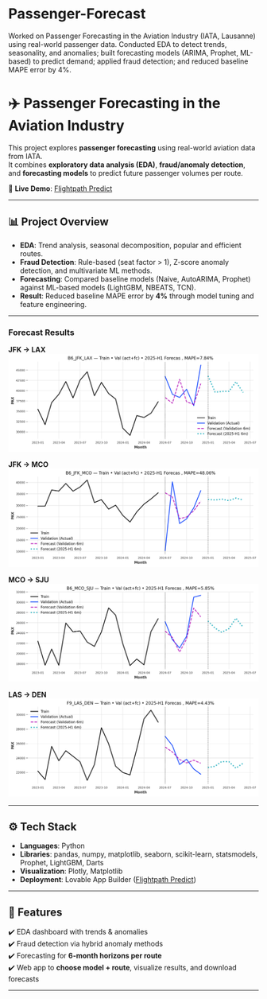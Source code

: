# Passenger-Forecast
Worked on Passenger Forecasting in the Aviation Industry (IATA, Lausanne) using real-world passenger data. Conducted EDA to detect trends, seasonality, and anomalies; built forecasting models (ARIMA, Prophet, ML-based) to predict demand; applied fraud detection; and reduced baseline MAPE error by 4%.


# ✈️ Passenger Forecasting in the Aviation Industry

This project explores **passenger forecasting** using real-world aviation data from IATA.  
It combines **exploratory data analysis (EDA)**, **fraud/anomaly detection**, and **forecasting models** to predict future passenger volumes per route.  

🔗 **Live Demo**: [Flightpath Predict](https://flightpath-predict.lovable.app/)  

---

## 📊 Project Overview
- **EDA**: Trend analysis, seasonal decomposition, popular and efficient routes.  
- **Fraud Detection**: Rule-based (seat factor > 1), Z-score anomaly detection, and multivariate ML methods.  
- **Forecasting**: Compared baseline models (Naive, AutoARIMA, Prophet) against ML-based models (LightGBM, NBEATS, TCN).  
- **Result**: Reduced baseline MAPE error by **4%** through model tuning and feature engineering.  

---

### Forecast Results

**JFK → LAX**
![JFK-LAX Forecast](images/B6_JFK_LAX_val_plus_2025.png)

**JFK → MCO**
![JFK-MCO Forecast](images/B6_JFK_MCO_val_plus_2025.png)

**MCO → SJU**
![MCO-SJU Forecast](images/B6_MCO_SJU_val_plus_2025.png)

**LAS → DEN**
![LAS-DEN Forecast](images/F9_LAS_DEN_val_plus_2025.png)


---

## ⚙️ Tech Stack
- **Languages**: Python  
- **Libraries**: pandas, numpy, matplotlib, seaborn, scikit-learn, statsmodels, Prophet, LightGBM, Darts  
- **Visualization**: Plotly, Matplotlib  
- **Deployment**: Lovable App Builder ([Flightpath Predict](https://flightpath-predict.lovable.app/))  

---

## 🚀 Features
✔️ EDA dashboard with trends & anomalies  
✔️ Fraud detection via hybrid anomaly methods  
✔️ Forecasting for **6-month horizons per route**  
✔️ Web app to **choose model + route**, visualize results, and download forecasts  

---

